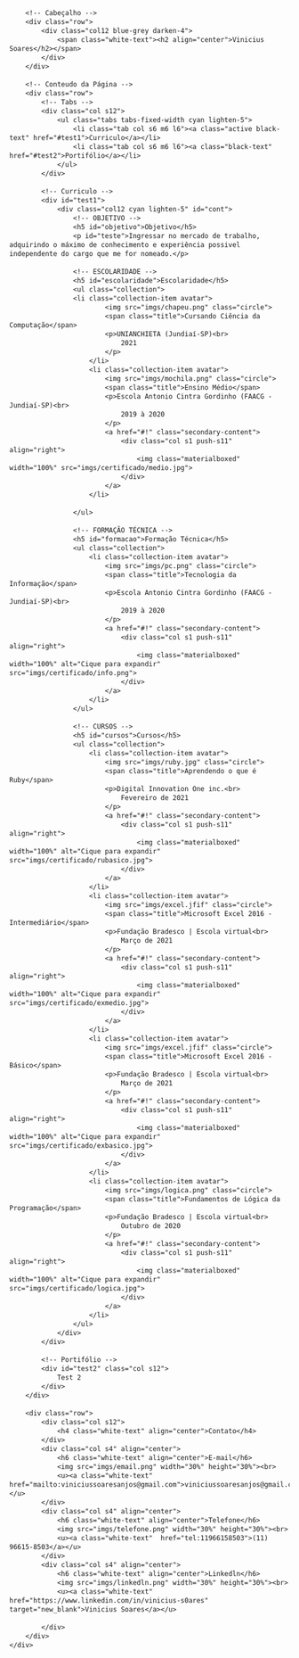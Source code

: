 <html>
<head>
    	<script src="https://ajax.googleapis.com/ajax/libs/jquery/3.5.1/jquery.min.js"></script>
	<link rel="stylesheet" href="https://cdnjs.cloudflare.com/ajax/libs/materialize/1.0.0/css/materialize.min.css">
	<script src="https://cdnjs.cloudflare.com/ajax/libs/materialize/1.0.0/js/materialize.min.js"></script>
    	<link rel="stylesheet" type="text/css" href="stly.css">
	<meta charset="utf-8">
	<title>Curriculo - Vinicius</title>
</head>

<body class="blue-grey darken-4">
	<div id="main">
		
		<!-- Cabeçalho -->
		<div class="row">
			<div class="col12 blue-grey darken-4">
				<span class="white-text"><h2 align="center">Vinicius Soares</h2></span>
			</div>
		</div>

		<!-- Conteudo da Página -->
		<div class="row">
			<!-- Tabs -->
    		<div class="col s12">
    			<ul class="tabs tabs-fixed-width cyan lighten-5">
        			<li class="tab col s6 m6 l6"><a class="active black-text" href="#test1">Curriculo</a></li>
        			<li class="tab col s6 m6 l6"><a class="black-text" href="#test2">Portifólio</a></li>
    			</ul>
    		</div>

    		<!-- Curriculo -->
    		<div id="test1">
    			<div class="col12 cyan lighten-5" id="cont">
    				<!-- OBJETIVO -->
      				<h5 id="objetivo">Objetivo</h5>
      				<p id="teste">Ingressar no mercado de trabalho, adquirindo o máximo de conhecimento e experiência possivel independente do cargo que me for nomeado.</p>

      				<!-- ESCOLARIDADE -->
      				<h5 id="escolaridade">Escolaridade</h5>
      				<ul class="collection">
					<li class="collection-item avatar">
      						<img src="imgs/chapeu.png" class="circle">
      						<span class="title">Cursando Ciência da Computação</span>
      						<p>UNIANCHIETA (Jundiaí-SP)<br>
      							2021
      						</p>
      					</li>
      					<li class="collection-item avatar">
      						<img src="imgs/mochila.png" class="circle">
      						<span class="title">Ensino Médio</span>
      						<p>Escola Antonio Cintra Gordinho (FAACG - Jundiaí-SP)<br>
      							2019 à 2020
      						</p>
      						<a href="#!" class="secondary-content">
      							<div class="col s1 push-s11" align="right">
      								<img class="materialboxed" width="100%" src="imgs/certificado/medio.jpg">
      							</div>
      						</a>
      					</li>
      					
      				</ul>

      				<!-- FORMAÇÃO TÉCNICA -->
      				<h5 id="formacao">Formação Técnica</h5>
      				<ul class="collection">
      					<li class="collection-item avatar">
      						<img src="imgs/pc.png" class="circle">
      						<span class="title">Tecnologia da Informação</span>
      						<p>Escola Antonio Cintra Gordinho (FAACG - Jundiaí-SP)<br>
      							2019 à 2020
      						</p>
      						<a href="#!" class="secondary-content">
      							<div class="col s1 push-s11" align="right">
      								<img class="materialboxed" width="100%" alt="Cique para expandir" src="imgs/certificado/info.png">
      							</div>
      						</a>
      					</li>
      				</ul>

      				<!-- CURSOS -->
      				<h5 id="cursos">Cursos</h5>
      				<ul class="collection">
      					<li class="collection-item avatar">
      						<img src="imgs/ruby.jpg" class="circle">
      						<span class="title">Aprendendo o que é Ruby</span>
      						<p>Digital Innovation One inc.<br>
      							Fevereiro de 2021
      						</p>
      						<a href="#!" class="secondary-content">
      							<div class="col s1 push-s11" align="right">
      								<img class="materialboxed" width="100%" alt="Cique para expandir" src="imgs/certificado/rubasico.jpg">
      							</div>
      						</a>
      					</li>
      					<li class="collection-item avatar">
      						<img src="imgs/excel.jfif" class="circle">
      						<span class="title">Microsoft Excel 2016 - Intermediário</span>
      						<p>Fundação Bradesco | Escola virtual<br>
      							Março de 2021
      						</p>
      						<a href="#!" class="secondary-content">
      							<div class="col s1 push-s11" align="right">
      								<img class="materialboxed" width="100%" alt="Cique para expandir" src="imgs/certificado/exmedio.jpg">
      							</div>
      						</a>
      					</li>
      					<li class="collection-item avatar">
      						<img src="imgs/excel.jfif" class="circle">
      						<span class="title">Microsoft Excel 2016 - Básico</span>
      						<p>Fundação Bradesco | Escola virtual<br>
      							Março de 2021
      						</p>
      						<a href="#!" class="secondary-content">
      							<div class="col s1 push-s11" align="right">
      								<img class="materialboxed" width="100%" alt="Cique para expandir" src="imgs/certificado/exbasico.jpg">
      							</div>
      						</a>
      					</li>
      					<li class="collection-item avatar">
      						<img src="imgs/logica.png" class="circle">
      						<span class="title">Fundamentos de Lógica da Programação</span>
      						<p>Fundação Bradesco | Escola virtual<br>
      							Outubro de 2020
      						</p>
      						<a href="#!" class="secondary-content">
      							<div class="col s1 push-s11" align="right">
      								<img class="materialboxed" width="100%" alt="Cique para expandir" src="imgs/certificado/logica.jpg">
      							</div>
      						</a>
      					</li>
      				</ul>
    			</div>
    		</div>

    		<!-- Portifólio -->
    		<div id="test2" class="col s12">
    			Test 2
    		</div>
  		</div>

  		<div class="row">
  			<div class="col s12">
  				<h4 class="white-text" align="center">Contato</h4>
  			</div>
			<div class="col s4" align="center">
        		<h6 class="white-text" align="center">E-mail</h6>
        		<img src="imgs/email.png" width="30%" height="30%"><br>
        		<u><a class="white-text" href="mailto:viniciussoaresanjos@gmail.com">viniciussoaresanjos@gmail.com</a></u>
      		</div>
      		<div class="col s4" align="center">
        		<h6 class="white-text" align="center">Telefone</h6>
        		<img src="imgs/telefone.png" width="30%" height="30%"><br>
        		<u><a class="white-text"  href="tel:11966158503">(11) 96615-8503</a></u>
      		</div>
      		<div class="col s4" align="center">
        		<h6 class="white-text" align="center">Linkedln</h6>
        		<img src="imgs/linkedln.png" width="30%" height="30%"><br>
        		<u><a class="white-text"  href="https://www.linkedin.com/in/vinicius-s0ares" target="new_blank">Vinicius Soares</a></u>

      		</div>
		</div>
	</div>

</body>

<script type="text/javascript">
	$(document).ready(function(){
    		$('.materialboxed').materialbox();
    		$('.sidenav').sidenav();
		$('.tabs').tabs();
		if ($(document).width() > 1000){  
    			$('#main').addClass("container");
  		}
  	});
  	$(window).resize(function() {
  		if ($(document).width() > 1000){  
    			$('#main').addClass("container");
  		}
  		else{
  			$('#main').removeClass("container");
  		}
	});
</script>
</html>
